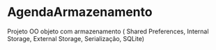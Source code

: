 # AgendaArmazenamento
Projeto OO objeto com armazenamento ( Shared Preferences, Internal Storage, External Storage, Serialização, SQLite)
